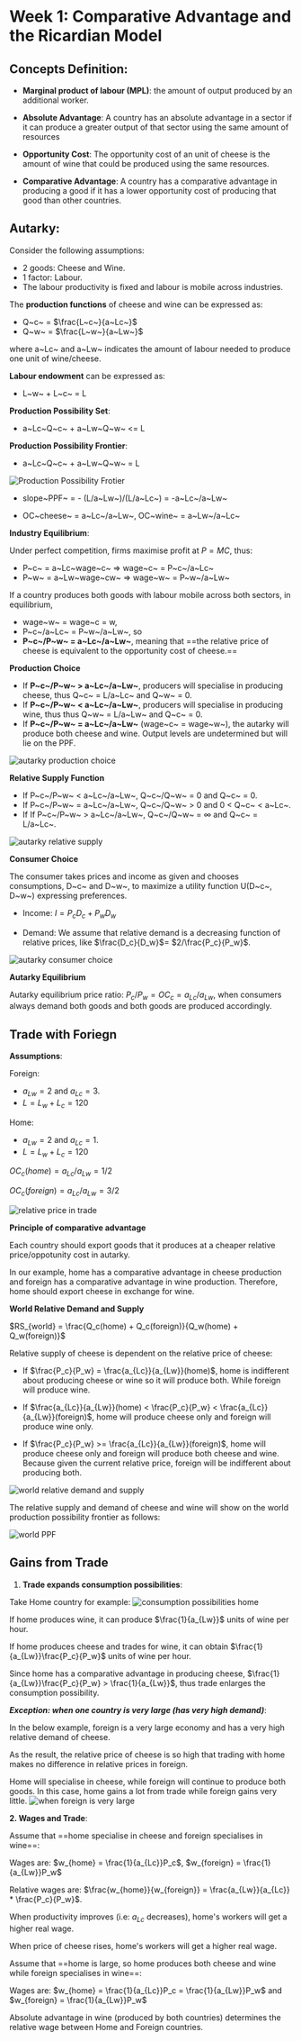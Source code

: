 # Week 1: Comparative Advantage and the Ricardian Model


## Concepts Definition:

- **Marginal product of labour (MPL)**: the amount of output produced by an additional worker.

- **Absolute Advantage**: A country has an absolute advantage in a sector if it can produce a greater
output of that sector using the same amount of resources

- **Opportunity Cost**: The opportunity cost of an unit of cheese is the amount of wine that could be
produced using the same resources.

- **Comparative Advantage**: A country has a comparative advantage in producing a good if it has a lower opportunity cost of producing that good than other countries.

## Autarky:

Consider the following assumptions:
- 2 goods: Cheese and Wine.
- 1 factor: Labour.
- The labour productivity is fixed and labour is mobile across industries.

The **production functions** of cheese and wine can be expressed as: 
- Q~c~ = $\frac{L~c~}{a~Lc~}$
- Q~w~ = $\frac{L~w~}{a~Lw~}$

where a~Lc~ and a~Lw~ indicates the amount of labour needed to produce one unit of wine/cheese. 

**Labour endowment** can be expressed as:
- L~w~ + L~c~ = L

**Production Possibility Set**:
- a~Lc~Q~c~ + a~Lw~Q~w~ <= L

**Production Possibility Frontier**:
- a~Lc~Q~c~ + a~Lw~Q~w~ = L

![Production Possibility Frotier](./ppf.png)

- slope~PPF~ = - (L/a~Lw~)/(L/a~Lc~) = -a~Lc~/a~Lw~

- OC~cheese~ = a~Lc~/a~Lw~, OC~wine~ = a~Lw~/a~Lc~


**Industry Equilibrium**:

Under perfect competition, firms maximise profit at $P = MC$, thus:
- P~c~ = a~Lc~wage~c~ => wage~c~ = P~c~/a~Lc~
- P~w~ = a~Lw~wage~cw~ => wage~w~ = P~w~/a~Lw~

If a country produces both goods with labour mobile across both sectors, in equilibrium, 
-  wage~w~ = wage~c = w, 
- P~c~/a~Lc~ = P~w~/a~Lw~, so
- **P~c~/P~w~ = a~Lc~/a~Lw~**, meaning that ==the relative price of cheese is equivalent to the opportunity cost of cheese.==

**Production Choice**
- If  **P~c~/P~w~ > a~Lc~/a~Lw~**, producers will specialise in producing cheese, thus Q~c~ = L/a~Lc~ and Q~w~ = 0.
- If **P~c~/P~w~ < a~Lc~/a~Lw~**, producers will specialise in producing wine, thus thus Q~w~ = L/a~Lw~ and Q~c~ = 0.
- If **P~c~/P~w~ = a~Lc~/a~Lw~** (wage~c~ = wage~w~), the autarky will produce both cheese and wine. Output levels are undetermined but will lie on the PPF.

![autarky production choice](./autarky_production.png)


**Relative Supply Function**
- If P~c~/P~w~ < a~Lc~/a~Lw~, Q~c~/Q~w~ = 0 and Q~c~ = 0.
- If P~c~/P~w~ = a~Lc~/a~Lw~, Q~c~/Q~w~ > 0 and 0 < Q~c~ < a~Lc~.
- If If P~c~/P~w~ > a~Lc~/a~Lw~, Q~c~/Q~w~ = &infin; and Q~c~ = L/a~Lc~.

![autarky relative supply](./relative_supply_autarky.png)

**Consumer Choice**

The consumer takes prices and income as given and chooses consumptions, D~c~ and D~w~, to maximize a utility function U(D~c~, D~w~) expressing preferences.

- Income: 
$I = P_cD_c + P_wD_w$

- Demand: 
We assume that relative demand is a decreasing function of relative prices, like $\frac{D_c}{D_w}$= $2/\frac{P_c}{P_w}$.

![autarky consumer choice](./consumer_choice.png)

**Autarky Equilibrium**

Autarky equilibrium price ratio: 
$P_c/P_w = OC_c = a_{Lc}/a_{Lw}$, when consumers always demand both goods and both goods are produced accordingly.

## Trade with Foriegn

**Assumptions**: 

Foreign: 
- $a_{Lw} = 2$ and $a_{Lc} = 3$.
- $L = L_w + L_c = 120$

Home:
- $a_{Lw} = 2$ and $a_{Lc} = 1$.
- $L = L_w + L_c = 120$

$OC_c (home)= a_{Lc}/{a_{Lw}} = 1/2$

$OC_c (foreign) = {a_{Lc}}/{a_{Lw}} = 3/2$

![relative price in trade](./relative_price_trade.png)


**Principle of comparative advantage**

Each country should export goods that it produces at a cheaper relative price/oppotunity cost in autarky. 

In our example, home has a comparative advantage in cheese production and foreign has a comparative advantage in wine production. Therefore, home should export cheese in exchange for wine.


**World Relative Demand and Supply**

$RS_{world} = \frac{Q_c(home) + Q_c(foreign)}{Q_w(home) + Q_w(foreign)}$ 

Relative supply of cheese is dependent on the relative price of cheese: 

- If $\frac{P_c}{P_w} = \frac{a_{Lc}}{a_{Lw}}(home)$, home is indifferent about producing cheese or wine so it will produce both. While foreign will produce wine. 

- If $\frac{a_{Lc}}{a_{Lw}}(home) < \frac{P_c}{P_w} < \frac{a_{Lc}}{a_{Lw}}(foreign)$, home will produce cheese only and foreign will produce wine only. 

- If $\frac{P_c}{P_w} >= \frac{a_{Lc}}{a_{Lw}}(foreign)$, home will produce cheese only and foreign will produce both cheese and wine. Because given the current relative price, foreign will be indifferent about producing both. 

![world relative demand and supply](./world_relative_demand.png)

The relative supply and demand of cheese and wine will show on the world production possibility frontier as follows:

![world PPF](./world_ppf.png)

## Gains from Trade

1. **Trade expands consumption possibilities**:

Take Home country for example: 
![consumption possibilities home](./consumption_expanded_home.png)

If home produces wine, it can produce $\frac{1}{a_{Lw}}$ units of wine per hour. 

If home produces cheese and trades for wine, it can obtain 
$\frac{1}{a_{Lw}}\frac{P_c}{P_w}$ units of wine per hour. 

Since home has a comparative advantage in producing cheese, $\frac{1}{a_{Lw}}\frac{P_c}{P_w} > \frac{1}{a_{Lw}}$, thus trade enlarges the consumption possibility.


***Exception: when one country is very large (has very high demand)***: 

In the below example, foreign is a very large economy and has a very high relative demand of cheese. 

As the result, the relative price of cheese is so high that trading with home makes no difference in relative prices in foreign. 

Home will specialise in cheese, while foreign will continue to produce both goods. In this case, home gains a lot from trade while foreign gains very little. 
![when foreign is very large](./foreign_very_large.png)


**2. Wages and Trade**:

Assume that ==home specialise in cheese and foreign specialises in wine==: 

Wages are: $w_{home} = \frac{1}{a_{Lc}}P_c$, $w_{foreign} = \frac{1}{a_{Lw}}P_w$

Relative wages are: $\frac{w_{home}}{w_{foreign}} = \frac{a_{Lw}}{a_{Lc}} * \frac{P_c}{P_w}$. 

When productivity improves (i.e: $a_{Lc}$ decreases), home's workers will get a higher real wage. 

When price of cheese rises, home's workers will get a higher real wage. 

Assume that ==home is large, so home produces both cheese and wine while foreign specialises in wine==: 

Wages are: $w_{home} = \frac{1}{a_{Lc}}P_c = \frac{1}{a_{Lw}}P_w$ and $w_{foreign} = \frac{1}{a_{Lw}}P_w$


Absolute advantage in wine (produced by both countries) determines the relative wage between Home and Foreign countries.












